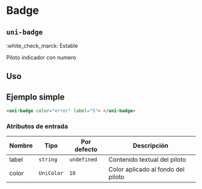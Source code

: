 Badge
===================
`uni-badge`
---
:white_check_marck: Estable

Piloto indicador con numero

## Uso

## Ejemplo simple

```html
<uni-badge color="error" label="5"> </uni-badge>

```

### Atributos de entrada

| Nombre   | Tipo         | Por defecto | Descripción 
| -------- | ------------ | ----------- | -----------
| label    | `string`     | `undefined` | Contenido textual del piloto
| color    | `UniColor`   | `10`        | Color aplicado al fondo del piloto
